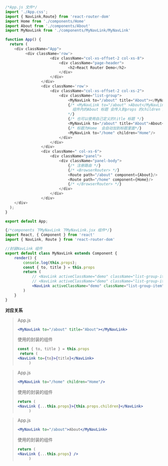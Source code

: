 ```js
/*App.js 文件*/
import './App.css';
import { NavLink,Route} from 'react-router-dom'
import Home from './components/Home'
import About from './components/About'
import MyNavLink from './components/MyNavLink/MyNavLink'

function App() {
  return (
    <div className="App">
         <div className='row'>
                    <div className="col-xs-offset-2 col-xs-8">
                        <div className="page-header">
                            <h2>React Router Demo</h2>
                        </div>
                    </div>
                </div>
                <div className='row'>
                    <div className="col-xs-offset-2 col-xs-2">
                        <div className="list-group">
                            <MyNavLink to="/about" title="About"></MyNavLink>
                            {/* <MyNavLink to="/about" >About</MyNavLink>
                              组件内的About 标题 会传入到props 的children 属性中
                            */}
                            {/* 也可以使用自己定义的title 标题 */}
                            <MyNavLink to="/about" title="About">About</MyNavLink>
                            {/* 标题为Home  会自动加到标题里面*/}
                            <MyNavLink to="/home" children="Home"/>
                        </div>
                    </div>
                </div>
                <div className=" col-xs-6">
                    <div className="panel">
                        <div className="panel-body">
                            {/* 注册路由 */}
                            {/* <BrowserRouter> */}
                            <Route path="/about" component={About}/>
                            <Route path="/home" component={Home}/>
                            {/* </BrowserRouter> */}
                        </div>
                    </div>
                </div>
    </div>
  );
}

export default App;

```

```jsx
{/*components 下MyNavLink 下MyNavLink.jsx 组件*/}
import React, { Component } from 'react'
import { NavLink, Route } from 'react-router-dom'

//封装NavLink 组件
export default class MyNavLink extends Component {
    render() {
        console.log(this.props);
        const { to, title } = this.props
        return (
            // <NavLink activeClassName="demo" className="list-group-item" to={to}>{title}</NavLink>
            // <NavLink activeClassName="demo" className="list-group-item" {...this.props}>{this.props.children}</NavLink>
            <NavLink activeClassName="demo" className="list-group-item" {...this.props} />
        )
    }
}
```

**对应关系**

> App.js
>
> ```jsx
> <MyNavLink to="/about" title="About"></MyNavLink>
> ```
>
> 使用的封装的组件
>
> ```jsx
> const { to, title } = this.props
>  return (
> <NavLink to={to}>{title}</NavLink>
>      )
> ```

> App.js
>
> ```jsx
> <MyNavLink to="/home" children="Home"/>
> ```
>
> 使用的封装的组件
>
> ```jsx
> return (
> <NavLink {...this.props}>{this.props.children}</NavLink>
>      )
> ```

> App.js
>
> ```jsx
> <MyNavLink to="/about">About</MyNavLink>
> ```
>
> 使用的封装的组件
>
> ```jsx
> return (
> <NavLink {...this.props} />
>      )
> ```

